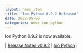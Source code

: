 ```yaml
---
layout: news_item
title: "Ion Python 0.9.2 Released"
date: 2022-05-06
categories: news ion-python
---
```


Ion Python 0.9.2 is now available.

| [Release Notes v0.9.2](https://github.com/amzn/ion-python/releases/tag/v0.9.2) | [Ion Python](https://github.com/amzn/ion-python) |

